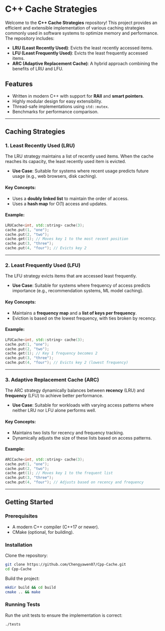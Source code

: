 # C++ Cache Strategies

Welcome to the **C++ Cache Strategies** repository! This project provides an efficient and extensible implementation of various caching strategies commonly used in software systems to optimize memory and performance. The repository includes:

- **LRU (Least Recently Used)**: Evicts the least recently accessed items.
- **LFU (Least Frequently Used)**: Evicts the least frequently accessed items.
- **ARC (Adaptive Replacement Cache)**: A hybrid approach combining the benefits of LRU and LFU.

## Features

- Written in modern C++ with support for **RAII** and **smart pointers**.
- Highly modular design for easy extensibility.
- Thread-safe implementations using `std::mutex`.
- Benchmarks for performance comparison.

---

## Caching Strategies

### **1. Least Recently Used (LRU)**
The LRU strategy maintains a list of recently used items. When the cache reaches its capacity, the least recently used item is evicted.

- **Use Case**: Suitable for systems where recent usage predicts future usage (e.g., web browsers, disk caching).

#### Key Concepts:
- Uses a **doubly linked list** to maintain the order of access.
- Uses a **hash map** for O(1) access and updates.

#### Example:
```cpp
LRUCache<int, std::string> cache(3);
cache.put(1, "one");
cache.put(2, "two");
cache.get(1); // Moves key 1 to the most recent position
cache.put(3, "three");
cache.put(4, "four"); // Evicts key 2
```

---

### **2. Least Frequently Used (LFU)**
The LFU strategy evicts items that are accessed least frequently.

- **Use Case**: Suitable for systems where frequency of access predicts importance (e.g., recommendation systems, ML model caching).

#### Key Concepts:
- Maintains a **frequency map** and a **list of keys per frequency**.
- Eviction is based on the lowest frequency, with ties broken by recency.

#### Example:
```cpp
LFUCache<int, std::string> cache(3);
cache.put(1, "one");
cache.put(2, "two");
cache.get(1); // Key 1 frequency becomes 2
cache.put(3, "three");
cache.put(4, "four"); // Evicts key 2 (lowest frequency)
```

---

### **3. Adaptive Replacement Cache (ARC)**
The ARC strategy dynamically balances between **recency** (LRU) and **frequency** (LFU) to achieve better performance.

- **Use Case**: Suitable for workloads with varying access patterns where neither LRU nor LFU alone performs well.

#### Key Concepts:
- Maintains two lists for recency and frequency tracking.
- Dynamically adjusts the size of these lists based on access patterns.

#### Example:
```cpp
ARCCache<int, std::string> cache(3);
cache.put(1, "one");
cache.put(2, "two");
cache.get(1); // Moves key 1 to the frequent list
cache.put(3, "three");
cache.put(4, "four"); // Adjusts based on recency and frequency
```

---

## Getting Started

### Prerequisites
- A modern C++ compiler (C++17 or newer).
- CMake (optional, for building).

### Installation
Clone the repository:
```bash
git clone https://github.com/Chengyawen07/Cpp-Cache.git
cd Cpp-Cache
```

Build the project:
```bash
mkdir build && cd build
cmake .. && make
```

### Running Tests
Run the unit tests to ensure the implementation is correct:
```bash
./tests
```

